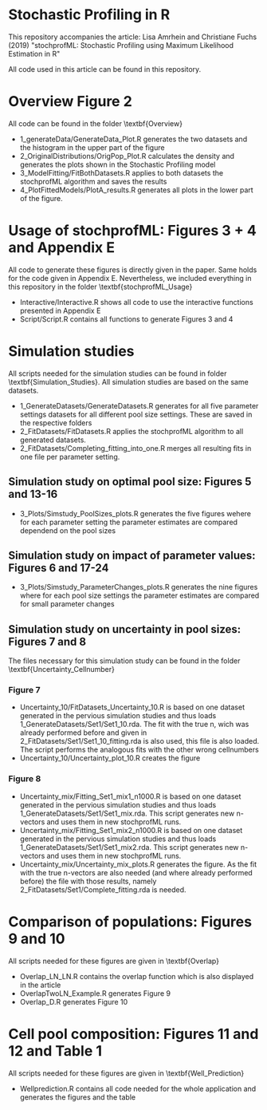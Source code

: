 # Stochastic Profiling in R
This repository accompanies the article: Lisa Amrhein and Christiane Fuchs (2019) "stochprofML: Stochastic Profiling using Maximum Likelihood Estimation in R" 

All code used in this article can be found in this repository. 

# Overview Figure 2
All code can be found in the folder \textbf{Overview}
- 1_generateData/GenerateData_Plot.R generates the two datasets and the histogram in the upper part of the figure
- 2_OriginalDistributions/OrigPop_Plot.R calculates the density and generates the plots shown in the Stochastic Profiling model
- 3_ModelFitting/FitBothDatasets.R applies to both datasets the stochprofML algorithm and saves the results
- 4_PlotFittedModels/PlotA_results.R generates all plots in the lower part of the figure. 

# Usage of stochprofML: Figures 3 + 4 and Appendix E
All code to generate these figures is directly given in the paper. Same holds for the code given in Appendix E. Nevertheless, we included everything in this repository in the folder \textbf{stochprofML_Usage}
- Interactive/Interactive.R shows all code to use the interactive functions presented in Appendix E
- Script/Script.R contains all functions to generate Figures 3 and 4

# Simulation studies
All scripts needed for the simulation studies can be found in folder \textbf{Simulation_Studies}. All simulation studies are based on the same datasets.
- 1_GenerateDatasets/GenerateDatasets.R generates for all five parameter settings datasets for all different pool size settings. These are saved in the respective folders
- 2_FitDatasets/FitDatasets.R applies the stochprofML algorithm to all generated datasets. 
- 2_FitDatasets/Completing_fitting_into_one.R merges all resulting fits in one file per parameter setting.

## Simulation study on optimal pool size: Figures 5 and 13-16
- 3_Plots/Simstudy_PoolSizes_plots.R generates the five figures wehere for each parameter setting the parameter estimates are compared dependend on the pool sizes
## Simulation study on impact of parameter values: Figures 6 and 17-24
-  3_Plots/Simstudy_ParameterChanges_plots.R generates the nine figures where for each pool size settings the parameter estimates are compared for small parameter changes

## Simulation study on uncertainty in pool sizes: Figures 7 and 8
The files necessary for this simulation study can be found in the folder \textbf{Uncertainty_Cellnumber}

### Figure 7
- Uncertainty_10/FitDatasets_Uncertainty_10.R is based on one dataset generated in the pervious simulation studies and thus loads 1_GenerateDatasets/Set1/Set1_10.rda. 
  The fit with the true n, wich was already performed before and given in 2_FitDatasets/Set1/Set1_10_fitting.rda is also used, this file is also loaded. The script performs the analogous
  fits with the other wrong cellnumbers
- Uncertainty_10/Uncertainty_plot_10.R creates the figure

### Figure 8
- Uncertainty_mix/Fitting_Set1_mix1_n1000.R is based on one dataset generated in the pervious simulation studies and thus loads 1_GenerateDatasets/Set1/Set1_mix.rda. 
  This script generates new n-vectors and uses them in new stochprofML runs.
- Uncertainty_mix/Fitting_Set1_mix2_n1000.R is based on one dataset generated in the pervious simulation studies and thus loads 1_GenerateDatasets/Set1/Set1_mix2.rda. 
  This script generates new n-vectors and uses them in new stochprofML runs.
- Uncertainty_mix/Uncertainty_mix_plots.R generates the figure. As the fit with the true n-vectors are also needed (and where already performed before) the file with those results, namely 
  2_FitDatasets/Set1/Complete_fitting.rda is needed.

# Comparison of populations: Figures 9 and 10
All scripts needed for these figures are given in \textbf{Overlap}
- Overlap_LN_LN.R contains the overlap function which is also displayed in the article
- OverlapTwoLN_Example.R generates Figure 9
- Overlap_D.R generates Figure 10

# Cell pool composition: Figures 11 and 12 and Table 1
All scripts needed for these figures are given in \textbf{Well_Prediction}
- Wellprediction.R contains all code needed for the whole application and generates the figures and the table


